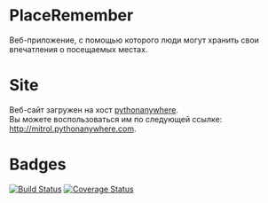 # PlaceRemember
Веб-приложение, с помощью которого люди могут хранить свои впечатления о посещаемых местах.

# Site
Веб-сайт загружен на хост [pythonanywhere](https://www.pythonanywhere.com).  
Вы можете воспользоваться им по следующей ссылке: http://mitrol.pythonanywhere.com.

# Badges
[![Build Status](https://github.com/M1troll/PlaceRemember/actions/workflows/start_unittests.yml/badge.svg?branch=main)](https://github.com/M1troll/PlaceRemember/actions/workflows/start_unittests.yml) [![Coverage Status](https://coveralls.io/repos/github/M1troll/PlaceRemember/badge.svg?branch=main)](https://coveralls.io/github/M1troll/PlaceRemember?branch=main)
